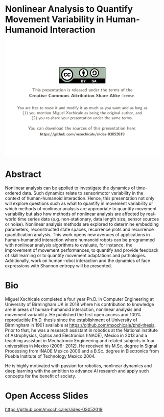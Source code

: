 # Nonlinear Analysis to Quantify Movement Variability in Human-Humanoid Interaction
[![slides](/slides/gif-slides/slides.gif)](/slides/slides-03062019.pdf)

# Abstract
Nonlinear analysis can be applied to investigate the dynamics 
of time-ordered data. Such dynamics relate to sensorimotor 
variability in the context of human-humanoid interaction.
Hence, this presentation not only will explore questions such as 
what to quantify in movement variability or which methods of 
nonlinear analysis are appropriate to quantify movement variability 
but also how methods of nonlinear analysis are affected 
by real-world time series data (e.g. non-stationary, data length size, 
sensor sources or noise).
Nonlinear analysis methods are explored to determine 
embedding parameters, reconstructed state spaces, recurrence plots and 
recurrence quantification analysis. 
This work opens new avenues of applications in human-humanoid interaction
where humanoid robots can be programmed with nonlinear analysis algorithms 
to evaluate, for instance, the improvement of movement performances,
to quantify and provide feedback of skill learning
or to quantify movement adaptations and pathologies.
Additionally, work on human-robot interaction and 
the dynamics of face expressions with Shannon entropy
will be presented.

# Bio
Miguel Xochicale completed a four year Ph.D. in Computer Engineering
at University of Birmingham UK in 2018 where his contribution to knowledge 
are in areas of human-humanoid interaction, nonlinear analysis and movement variability.
He published the first open access and 100% reproducible Ph.D. thesis
since the establishment of University of Birmingham in 1901 
available at https://github.com/mxochicale/phd-thesis.
Prior to that, he was a research assistant in robotics 
at the National Institute of Astrophysics, Optics and Electronics (INAOE), 
Mexico in 2013
and a teaching assistant in Mechatronic Engineering and related subjects
in four universities in Mexico (2006- 2012).
He received his M.Sc. degree in Signal Processing from 
INAOE Mexico 2006
and a B.Sc. degree in Electronics from 
Puebla Institute of Technology Mexico 2004.

He is highly motivated with passion for robotics, nonlinear dynamics and 
deep learning with the ambition to advance AI research and 
apply such concepts for the benefit of society.


# Open Access Slides 
https://github.com/mxochicale/slides-03052019  


